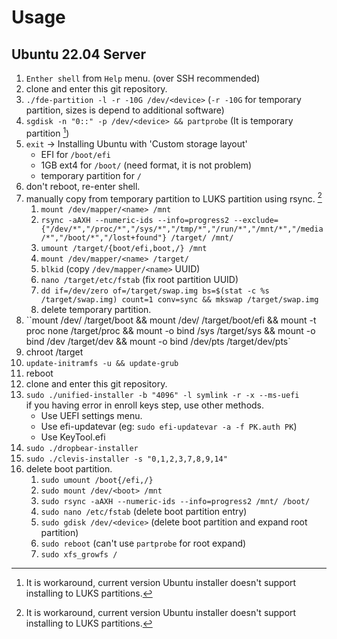 
# Usage 
## Ubuntu 22.04 Server
1. `Enther shell` from `Help` menu. (over SSH recommended)
2. clone and enter this git repository.
3. `./fde-partition -l -r -10G /dev/<device>` (`-r -10G` for temporary partition, sizes is depend to additional software)
4. `sgdisk -n "0::" -p /dev/<device> && partprobe` (It is temporary partition [^1])
5. `exit` -> Installing Ubuntu with 'Custom storage layout'
    - EFI for `/boot/efi`
    - 1GB ext4 for `/boot/` (need format, it is not problem)
    - temporary partition for `/`
6. don't reboot, re-enter shell.
7. manually copy from temporary partition to LUKS partition using rsync. [^1]
    1. `mount /dev/mapper/<name> /mnt`
    2. `rsync -aAXH --numeric-ids --info=progress2 --exclude={"/dev/*","/proc/*","/sys/*","/tmp/*","/run/*","/mnt/*","/media/*","/boot/*","/lost+found"} /target/ /mnt/`
    3. `umount /target/{boot/efi,boot,/} /mnt`
    4. `mount /dev/mapper/<name> /target/`
    5. `blkid` (copy `/dev/mapper/<name>` UUID)
    6. `nano /target/etc/fstab` (fix root partition UUID)
    7. `dd if=/dev/zero of=/target/swap.img bs=$(stat -c %s /target/swap.img) count=1 conv=sync && mkswap /target/swap.img`
    8. delete temporary partition.
8. ``mount /dev/<boot> /target/boot && mount /dev/<EFI> /target/boot/efi && mount -t proc none /target/proc && mount -o bind /sys /target/sys && mount -o bind /dev /target/dev && mount -o bind /dev/pts /target/dev/pts`
9. chroot /target
10. `update-initramfs -u && update-grub`
11. reboot
12. clone and enter this git repository.
13. `sudo ./unified-installer -b "4096" -l symlink -r -x --ms-uefi`  
    if you having error in enroll keys step, use other methods.
    - Use UEFI settings menu.
    - Use efi-updatevar (eg: `sudo efi-updatevar -a -f PK.auth PK`)
    - Use KeyTool.efi
14. `sudo ./dropbear-installer`
15. `sudo ./clevis-installer -s "0,1,2,3,7,8,9,14"`
16. delete boot partition.
    1. `sudo umount /boot{/efi,/}`
    2. `sudo mount /dev/<boot> /mnt`
    3. `sudo rsync -aAXH --numeric-ids --info=progress2 /mnt/ /boot/`
    4. `sudo nano /etc/fstab` (delete boot partition entry)
    5. `sudo gdisk /dev/<device>` (delete boot partition and expand root partition)
    6. `sudo reboot` (can't use `partprobe` for root expand)
    7. `sudo xfs_growfs /`

[^1]: It is workaround, current version Ubuntu installer doesn't support installing to LUKS partitions.

<!-- TODO
- rewrite shell's to python
-->